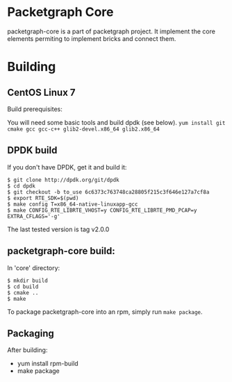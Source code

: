 # Packetgraph Core

packetgraph-core is a part of packetgraph project. It implement the core
elements permiting to implement bricks and connect them.

# Building

## CentOS Linux 7

Build prerequisites:

You will need some basic tools and build dpdk (see below).
```yum install git cmake gcc gcc-c++ glib2-devel.x86_64 glib2.x86_64```

## DPDK build

If you don't have DPDK, get it and build it:

```
$ git clone http://dpdk.org/git/dpdk
$ cd dpdk
$ git checkout -b to_use 6c6373c763748ca28805f215c3f646e127a7cf8a
$ export RTE_SDK=$(pwd)
$ make config T=x86_64-native-linuxapp-gcc
$ make CONFIG_RTE_LIBRTE_VHOST=y CONFIG_RTE_LIBRTE_PMD_PCAP=y EXTRA_CFLAGS='-g'
```

The last tested version is tag v2.0.0

## packetgraph-core build:

In 'core' directory:
```
$ mkdir build
$ cd build
$ cmake ..
$ make
```

To package packetgraph-core into an rpm, simply run ```make package```.

## Packaging

After building:

- yum install rpm-build
- make package

